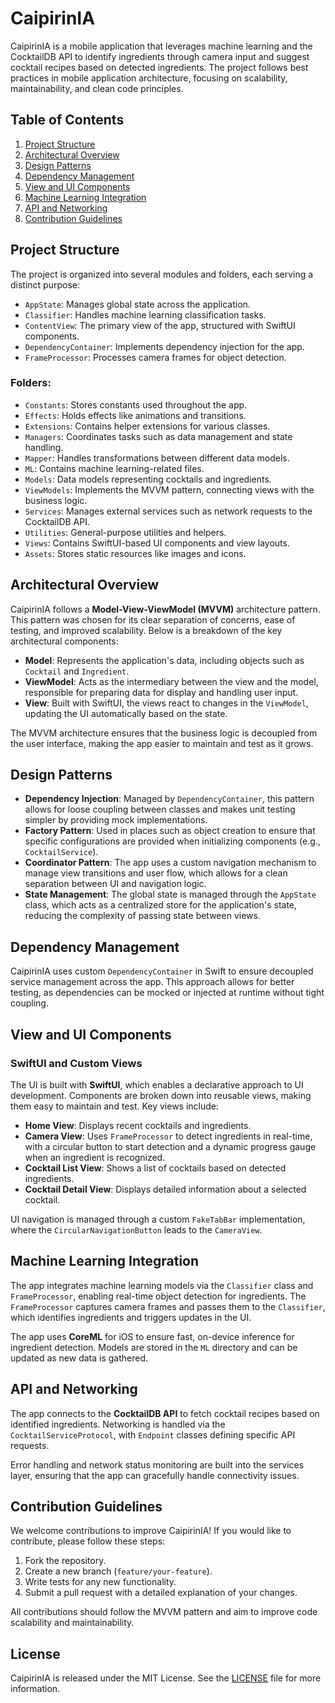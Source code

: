 # CaipirinIA

CaipirinIA is a mobile application that leverages machine learning and the CocktailDB API to identify ingredients through camera input and suggest cocktail recipes based on detected ingredients. The project follows best practices in mobile application architecture, focusing on scalability, maintainability, and clean code principles.

## Table of Contents

1. [Project Structure](#project-structure)
2. [Architectural Overview](#architectural-overview)
3. [Design Patterns](#design-patterns)
4. [Dependency Management](#dependency-management)
5. [View and UI Components](#view-and-ui-components)
6. [Machine Learning Integration](#machine-learning-integration)
7. [API and Networking](#api-and-networking)
8. [Contribution Guidelines](#contribution-guidelines)

## Project Structure

The project is organized into several modules and folders, each serving a distinct purpose:

- `AppState`: Manages global state across the application.
- `Classifier`: Handles machine learning classification tasks.
- `ContentView`: The primary view of the app, structured with SwiftUI components.
- `DependencyContainer`: Implements dependency injection for the app.
- `FrameProcessor`: Processes camera frames for object detection.

### Folders:
- `Constants`: Stores constants used throughout the app.
- `Effects`: Holds effects like animations and transitions.
- `Extensions`: Contains helper extensions for various classes.
- `Managers`: Coordinates tasks such as data management and state handling.
- `Mapper`: Handles transformations between different data models.
- `ML`: Contains machine learning-related files.
- `Models`: Data models representing cocktails and ingredients.
- `ViewModels`: Implements the MVVM pattern, connecting views with the business logic.
- `Services`: Manages external services such as network requests to the CocktailDB API.
- `Utilities`: General-purpose utilities and helpers.
- `Views`: Contains SwiftUI-based UI components and view layouts.
- `Assets`: Stores static resources like images and icons.

## Architectural Overview

CaipirinIA follows a **Model-View-ViewModel (MVVM)** architecture pattern. This pattern was chosen for its clear separation of concerns, ease of testing, and improved scalability. Below is a breakdown of the key architectural components:

- **Model**: Represents the application's data, including objects such as `Cocktail` and `Ingredient`.
- **ViewModel**: Acts as the intermediary between the view and the model, responsible for preparing data for display and handling user input.
- **View**: Built with SwiftUI, the views react to changes in the `ViewModel`, updating the UI automatically based on the state.

The MVVM architecture ensures that the business logic is decoupled from the user interface, making the app easier to maintain and test as it grows.

## Design Patterns

- **Dependency Injection**: Managed by `DependencyContainer`, this pattern allows for loose coupling between classes and makes unit testing simpler by providing mock implementations.
- **Factory Pattern**: Used in places such as object creation to ensure that specific configurations are provided when initializing components (e.g., `CocktailService`).
- **Coordinator Pattern**: The app uses a custom navigation mechanism to manage view transitions and user flow, which allows for a clean separation between UI and navigation logic.
- **State Management**: The global state is managed through the `AppState` class, which acts as a centralized store for the application's state, reducing the complexity of passing state between views.

## Dependency Management

CaipirinIA uses custom `DependencyContainer` in Swift to ensure decoupled service management across the app. This approach allows for better testing, as dependencies can be mocked or injected at runtime without tight coupling.

## View and UI Components

### SwiftUI and Custom Views

The UI is built with **SwiftUI**, which enables a declarative approach to UI development. Components are broken down into reusable views, making them easy to maintain and test. Key views include:

- **Home View**: Displays recent cocktails and ingredients.
- **Camera View**: Uses `FrameProcessor` to detect ingredients in real-time, with a circular button to start detection and a dynamic progress gauge when an ingredient is recognized.
- **Cocktail List View**: Shows a list of cocktails based on detected ingredients.
- **Cocktail Detail View**: Displays detailed information about a selected cocktail.

UI navigation is managed through a custom `FakeTabBar` implementation, where the `CircularNavigationButton` leads to the `CameraView`.

## Machine Learning Integration

The app integrates machine learning models via the `Classifier` class and `FrameProcessor`, enabling real-time object detection for ingredients. The `FrameProcessor` captures camera frames and passes them to the `Classifier`, which identifies ingredients and triggers updates in the UI.

The app uses **CoreML** for iOS to ensure fast, on-device inference for ingredient detection. Models are stored in the `ML` directory and can be updated as new data is gathered.

## API and Networking

The app connects to the **CocktailDB API** to fetch cocktail recipes based on identified ingredients. Networking is handled via the `CocktailServiceProtocol`, with `Endpoint` classes defining specific API requests.

Error handling and network status monitoring are built into the services layer, ensuring that the app can gracefully handle connectivity issues.

## Contribution Guidelines

We welcome contributions to improve CaipirinIA! If you would like to contribute, please follow these steps:

1. Fork the repository.
2. Create a new branch (`feature/your-feature`).
3. Write tests for any new functionality.
4. Submit a pull request with a detailed explanation of your changes.

All contributions should follow the MVVM pattern and aim to improve code scalability and maintainability.

## License

CaipirinIA is released under the MIT License. See the [LICENSE](./LICENSE) file for more information.
